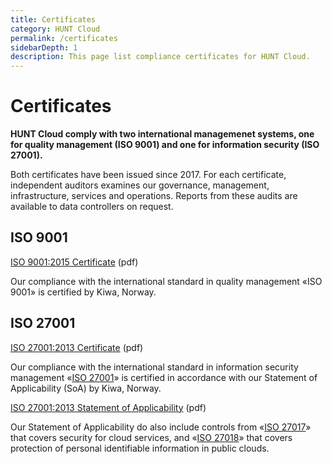 ```yaml
---
title: Certificates
category: HUNT Cloud
permalink: /certificates
sidebarDepth: 1
description: This page list compliance certificates for HUNT Cloud.
---
```


# Certificates

**HUNT Cloud comply with two international managemenet systems, one for quality management (ISO 9001) and one for information security (ISO 27001).** 

Both certificates have been issued since 2017. For each certificate, independent auditors examines our governance, management, infrastructure, services and operations. Reports from these audits are available to data controllers on request.


## ISO 9001

[ISO 9001:2015 Certificate](https://assets.hdc.ntnu.no/assets/certificates/iso9001.pdf) (pdf)

Our compliance with the international standard in quality management «ISO 9001» is certified by Kiwa, Norway.

## ISO 27001

[ISO 27001:2013 Certificate](https://assets.hdc.ntnu.no/assets/certificates/iso27001.pdf) (pdf)

Our compliance with the international standard in information security management «[ISO 27001](https://www.iso.org/isoiec-27001-information-security.html)» is certified in accordance with our Statement of Applicability (SoA) by Kiwa, Norway. 

[ISO 27001:2013 Statement of Applicability](https://assets.hdc.ntnu.no/assets/certificates/hunt-cloud-soa-iso27001.pdf) (pdf)

Our Statement of Applicability do also include controls from «[ISO 27017](https://www.iso.org/standard/43757.html)» that covers security for cloud services, and «[ISO 27018](https://www.iso.org/standard/76559.html)» that covers protection of personal identifiable information in public clouds.

